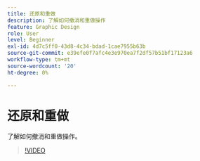 ```yaml
---
title: 还原和重做
description: 了解如何撤消和重做操作
feature: Graphic Design
role: User
level: Beginner
exl-id: 4d7c5ff0-43d8-4c34-bdad-1cae7955b63b
source-git-commit: e39efe0f7afc4e3e970ea7f2df57b51bf17123a6
workflow-type: tm+mt
source-wordcount: '20'
ht-degree: 0%

---
```


# 还原和重做

了解如何撤消和重做操作。

>[!VIDEO](https://video.tv.adobe.com/v/3420216?quality=12&learn=on&hidetitle=true)
